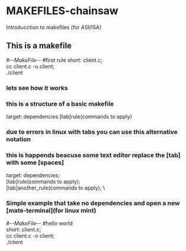 # MAKEFILES-chainsaw
Introducction to makefiles (for ASI/ISA)

## This is a makefile

#-*-MakeFile-*-
#first rule 
short: client.c; \
cc client.c -o client; \
./client

### lets see how it works

### this is a structure of a basic makefile

target: dependencies
[tab]rule(commands to apply)


### due to errors in linux with tabs you can use this alternative notation 
### this is happends beacuse some text editor replace the [tab] with some [spaces]

target: dependencies; \
[tab]rule(commands to apply); \
[tab]another_rule(commands to apply); \

### Simple  example that take no dependencies and open a new [mate-terminal](for linux mint)

#-*-MakeFile-*-
#hello world  
short: client.c; \
cc client.c -o client; \
./client

